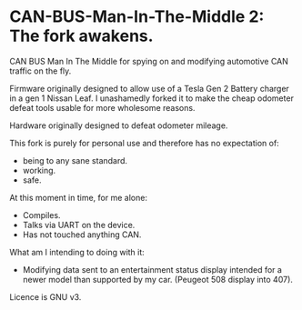 # CAN-BUS-Man-In-The-Middle 2: The fork awakens.

CAN BUS Man In The Middle for spying on and modifying automotive CAN traffic on the fly.

Firmware originally designed to allow use of a Tesla Gen 2 Battery charger in a gen 1 Nissan Leaf.
I unashamedly forked it to make the cheap odometer defeat tools usable for more wholesome reasons.

Hardware originally designed to defeat odometer mileage.

This fork is purely for personal use and therefore has no expectation of:
- being to any sane standard.
- working.
- safe.

At this moment in time, for me alone:
- Compiles.
- Talks via UART on the device.
- Has not touched anything CAN.

What am I intending to doing with it:
- Modifying data sent to an entertainment status display intended for a newer model than supported by my car. (Peugeot 508 display into 407).


Licence is GNU v3. 